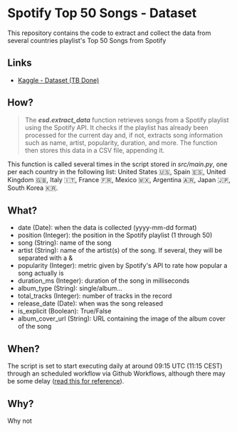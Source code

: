 # Spotify Top 50 Songs - Dataset

This repository contains the code to extract and collect the data from several countries playlist's Top 50 Songs from Spotify

## Links
- [Kaggle - Dataset (TB Done)](https://www.kaggle.com/anxods)

## How?

> The ***esd.extract_data*** function retrieves songs from a Spotify playlist using the Spotify API. It checks if the playlist has already been processed for the current day and, if not, extracts song information such as name, artist, popularity, duration, and more. The function then stores this data in a CSV file, appending it.

This function is called several times in the script stored in *src/main.py*, one per each country in the following list: United States 🇺🇸, Spain 🇪🇸, United Kingdom 🇬🇧, Italy 🇮🇹, France 🇫🇷, Mexico 🇲🇽, Argentina 🇦🇷, Japan 🇯🇵, South Korea 🇰🇷.

## What?

- date (Date): when the data is collected (yyyy-mm-dd format)
- position (Integer): the position in the Spotify playlist (1 through 50)
- song (String): name of the song
- artist (String): name of the artist(s) of the song. If several, they will be separated with a &
- popularity (Integer): metric given by Spotify's API to rate how popular a song actually is
- duration_ms (Integer): duration of the song in milliseconds
- album_type (String): single/album...
- total_tracks (Integer): number of tracks in the record
- release_date (Date): when was the song released
- is_explicit (Boolean): True/False
- album_cover_url (String): URL containing the image of the album cover of the song

## When?

The script is set to start executing daily at around 09:15 UTC (11:15 CEST) through an scheduled workflow via Github Workflows, although there may be some delay ([read this for reference](https://www.rockyourcode.com/til-github-actions-on-cron-job-might-be-late/)). 

## Why?

Why not